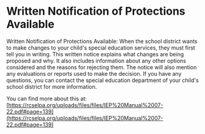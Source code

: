 # Written Notification of Protections Available
Written Notification of Protections Available: When the school district wants to make changes to your child's special education services, they must first tell you in writing. This written notice explains what changes are being proposed and why. It also includes information about any other options considered and the reasons for rejecting them. The notice will also mention any evaluations or reports used to make the decision. If you have any questions, you can contact the special education department of your child's school district for more information.

You can find more about this at: [https://rcselpa.org/uploads/files/files/IEP%20Manual%2007-22.pdf#page=139](https://rcselpa.org/uploads/files/files/IEP%20Manual%2007-22.pdf#page=139)
